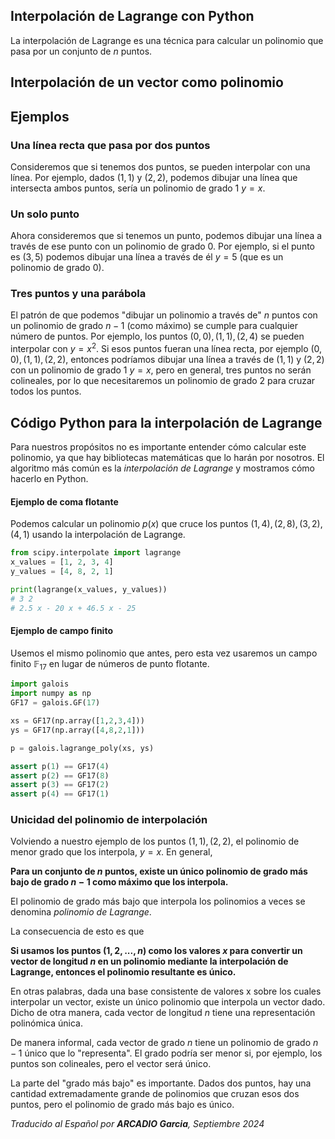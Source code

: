 ## Interpolación de Lagrange con Python

La interpolación de Lagrange es una técnica para calcular un polinomio que pasa por un conjunto de $n$ puntos.

## Interpolación de un vector como polinomio
## Ejemplos

### Una línea recta que pasa por dos puntos
Consideremos que si tenemos dos puntos, se pueden interpolar con una línea. Por ejemplo, dados $(1, 1)$ y $(2, 2)$, podemos dibujar una línea que intersecta ambos puntos, sería un polinomio de grado 1 $y = x$.

### Un solo punto
Ahora consideremos que si tenemos un punto, podemos dibujar una línea a través de ese punto con un polinomio de grado 0. Por ejemplo, si el punto es $(3, 5)$ podemos dibujar una línea a través de él $y = 5$ (que es un polinomio de grado 0).

### Tres puntos y una parábola
El patrón de que podemos "dibujar un polinomio a través de" $n$ puntos con un polinomio de grado $n - 1$ (como máximo) se cumple para cualquier número de puntos. Por ejemplo, los puntos $(0, 0), (1, 1), (2, 4)$ se pueden interpolar con $y = x^2$. Si esos puntos fueran una línea recta, por ejemplo $(0, 0), (1, 1), (2, 2)$, entonces podríamos dibujar una línea a través de $(1, 1)$ y $(2, 2)$ con un polinomio de grado 1 $y = x$, pero en general, tres puntos no serán colineales, por lo que necesitaremos un polinomio de grado 2 para cruzar todos los puntos.

## Código Python para la interpolación de Lagrange
Para nuestros propósitos no es importante entender cómo calcular este polinomio, ya que hay bibliotecas matemáticas que lo harán por nosotros. El algoritmo más común es la *interpolación de Lagrange* y mostramos cómo hacerlo en Python.

#### Ejemplo de coma flotante
Podemos calcular un polinomio $p(x)$ que cruce los puntos $(1,4), (2,8), (3,2), (4,1)$ usando la interpolación de Lagrange.

```python
from scipy.interpolate import lagrange
x_values ​​= [1, 2, 3, 4]
y_values ​​= [4, 8, 2, 1]

print(lagrange(x_values, y_values))
# 3 2
# 2.5 x - 20 x + 46.5 x - 25
```

#### Ejemplo de campo finito
Usemos el mismo polinomio que antes, pero esta vez usaremos un campo finito $\mathbb{F}_{17}$ en lugar de números de punto flotante.

```python
import galois
import numpy as np
GF17 = galois.GF(17)

xs = GF17(np.array([1,2,3,4]))
ys = GF17(np.array([4,8,2,1]))

p = galois.lagrange_poly(xs, ys)

assert p(1) == GF17(4)
assert p(2) == GF17(8)
assert p(3) == GF17(2)
assert p(4) == GF17(1)
```

### Unicidad del polinomio de interpolación
Volviendo a nuestro ejemplo de los puntos $(1, 1), (2, 2)$, el polinomio de menor grado que los interpola, $y = x$. En general,

**Para un conjunto de $n$ puntos, existe un único polinomio de grado más bajo de grado $n - 1$ como máximo que los interpola.**

El polinomio de grado más bajo que interpola los polinomios a veces se denomina *polinomio de Lagrange*.

La consecuencia de esto es que

**Si usamos los puntos $(1,2,...,n)$ como los valores $x$ para convertir un vector de longitud $n$ en un polinomio mediante la interpolación de Lagrange, entonces el polinomio resultante es único.**

En otras palabras, dada una base consistente de valores x sobre los cuales interpolar un vector, existe un único polinomio que interpola un vector dado. Dicho de otra manera, cada vector de longitud $n$ tiene una representación polinómica única.

De manera informal, cada vector de grado $n$ tiene un polinomio de grado $n - 1$ único que lo "representa". El grado podría ser menor si, por ejemplo, los puntos son colineales, pero el vector será único.

La parte del "grado más bajo" es importante. Dados dos puntos, hay una cantidad extremadamente grande de polinomios que cruzan esos dos puntos, pero el polinomio de grado más bajo es único.

*Traducido al Español por **ARCADIO Garcia**, Septiembre 2024*

